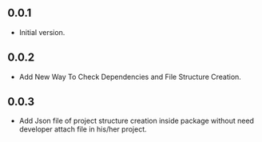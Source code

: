 ## 0.0.1

- Initial version.

## 0.0.2

- Add New Way To Check Dependencies and File Structure Creation.

## 0.0.3

- Add Json file of project structure creation inside package without need developer attach file in his/her project.